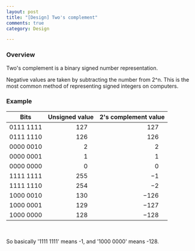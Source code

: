 ```yaml
---
layout: post
title: "[Design] Two's complement"
comments: true
category: Design

---
```


### Overview

Two's complement is a binary signed number representation.

Negative values are taken by subtracting the number from 2^n. This is the most common method of representing signed integers on computers.

### Example

<table class="wikitable sortable jquery-tablesorter" style="text-align: center;">
<thead><tr>
<th class="headerSort bg-color bg-img font-color" tabindex="0" role="columnheader button" title="Sort ascending">Bits</th>
<th class="headerSort bg-color bg-img font-color" tabindex="0" role="columnheader button" title="Sort ascending">Unsigned value</th>
<th class="headerSort bg-color bg-img font-color" tabindex="0" role="columnheader button" title="Sort ascending">2's complement value</th>
</tr></thead><tbody>
<tr>
<td class="bg-color bg-img font-color">0111 1111</td>
<td align="right" class="bg-color bg-img font-color">127 </td>
<td align="right" class="bg-color bg-img font-color">127 </td>
</tr>
<tr>
<td class="bg-color bg-img font-color">0111 1110</td>
<td align="right" class="bg-color bg-img font-color">126 </td>
<td align="right" class="bg-color bg-img font-color">126 </td>
</tr>
<tr>
<td class="bg-color bg-img font-color">0000 0010</td>
<td align="right" class="bg-color bg-img font-color">2 </td>
<td align="right" class="bg-color bg-img font-color">2 </td>
</tr>
<tr>
<td class="bg-color bg-img font-color">0000 0001</td>
<td align="right" class="bg-color bg-img font-color">1 </td>
<td align="right" class="bg-color bg-img font-color">1 </td>
</tr>
<tr>
<td class="bg-color bg-img font-color">0000&nbsp;0000</td>
<td align="right" class="bg-color bg-img font-color">0 </td>
<td align="right" class="bg-color bg-img font-color">0 </td>
</tr>
<tr>
<td class="bg-color bg-img font-color">1111 1111</td>
<td align="right" class="bg-color bg-img font-color">255 </td>
<td align="right" class="bg-color bg-img font-color">−1 </td>
</tr>
<tr>
<td class="bg-color bg-img font-color">1111 1110</td>
<td align="right" class="bg-color bg-img font-color">254 </td>
<td align="right" class="bg-color bg-img font-color">−2 </td>
</tr>
<tr>
<td class="bg-color bg-img font-color">1000 0010</td>
<td align="right" class="bg-color bg-img font-color">130 </td>
<td align="right" class="bg-color bg-img font-color">−126 </td>
</tr>
<tr>
<td class="bg-color bg-img font-color">1000 0001</td>
<td align="right" class="bg-color bg-img font-color">129 </td>
<td align="right" class="bg-color bg-img font-color">−127 </td>
</tr>
<tr>
<td class="bg-color bg-img font-color">1000 0000</td>
<td align="right" class="bg-color bg-img font-color">128 </td>
<td align="right" class="bg-color bg-img font-color">−128 </td>
</tr>
</tbody><tfoot></tfoot></table>
<br/>

So basically '1111 1111' means -1, and '1000 0000' means -128. 
